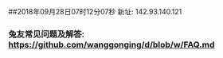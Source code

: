 ##2018年09月28日07时12分07秒 新址: 142.93.140.121
### 兔友常见问题及解答: https://github.com/wanggonging/d/blob/w/FAQ.md
